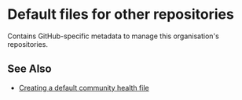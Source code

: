 # Default files for other repositories

Contains GitHub-specific metadata to manage this organisation's repositories.

## See Also

* [Creating a default community health file](https://docs.github.com/en/communities/setting-up-your-project-for-healthy-contributions/creating-a-default-community-health-file)
